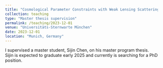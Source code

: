 ```yaml
---
title: "Cosmological Parameter Constraints with Weak Lensing Scattering Transform"
collection: teaching
type: "Master thesis supervision"
permalink: /teaching/2023-12-01
venue: "Universitäts-Sternwarte München"
date: 2023-12-01
location: "Munich, Germany"
---
```


I supervised a master student, Sijin Chen, on his master program thesis. Sijin is expected to graduate early 2025 and currently is searching for a PhD position.
